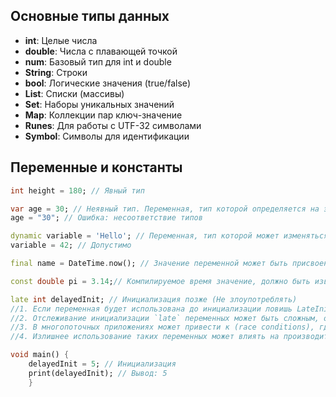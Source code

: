 ## Основные типы данных 
- **int**: Целые числа 
- **double**: Числа с плавающей точкой 
- **num**: Базовый тип для int и double 
- **String**: Строки 
- **bool**: Логические значения (true/false) 
- **List**: Списки (массивы) 
- **Set**: Наборы уникальных значений 
- **Map**: Коллекции пар ключ-значение 
- **Runes**: Для работы с UTF-32 символами 
- **Symbol**: Символы для идентификации 
## Переменные и константы 
```dart 
int height = 180; // Явный тип 

var age = 30; // Неявный тип. Переменная, тип которой определяется на этапе компиляции. После инициализации тип переменной становится неизменным.
age = "30"; // Ошибка: несоответствие типов

dynamic variable = 'Hello'; // Переменная, тип которой может изменяться во время выполнения. Определяется на этапе выполнения.
variable = 42; // Допустимо

final name = DateTime.now(); // Значение переменной может быть присвоено только один раз. Инициализируется во время выполнения.

const double pi = 3.14;// Компилируемое время значение, должно быть известно во время компиляции

late int delayedInit; // Инициализация позже (Не злоупотреблять)
//1. Если переменная будет использована до инициализации ловишь LateInitializationError.
//2. Отслеживание инициализации `late` переменных может быть сложным, особенно в большом коде. Это может сделать код менее предсказуемым и трудным для понимания.
//3. В многопоточных приложениях может привести к (race conditions), где несколько потоков могут пытаться инициализировать переменную одновременно.
//4. Излишнее использование таких переменных может влиять на производительность, так как проверки инициализации выполняются в момент обращения к переменной.

void main() { 
	delayedInit = 5; // Инициализация 
	print(delayedInit); // Вывод: 5 
	}

